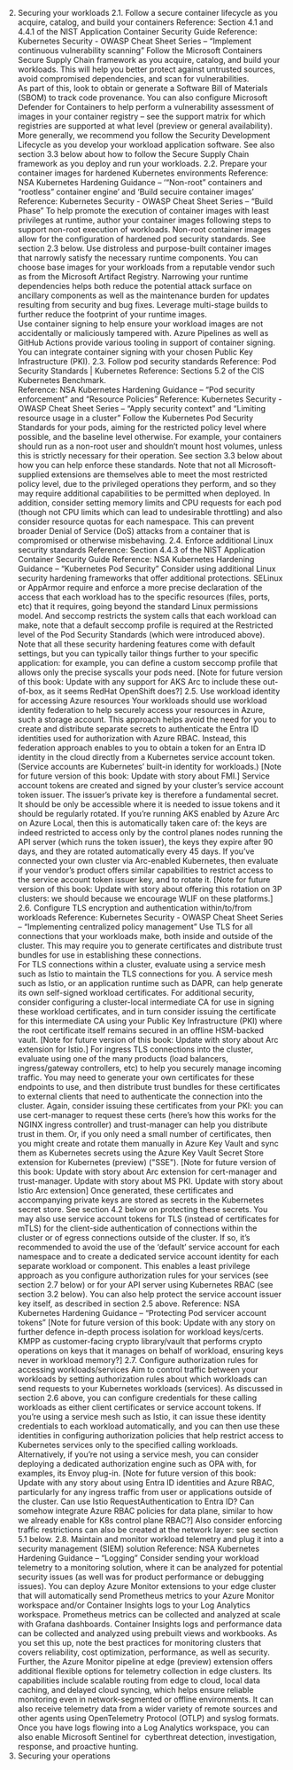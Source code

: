 2. Securing your workloads
2.1. Follow a secure container lifecycle as you acquire, catalog, and build your containers 
Reference: Section 4.1 and 4.4.1 of the NIST Application Container Security Guide
Reference: Kubernetes Security - OWASP Cheat Sheet Series – “Implement continuous vulnerability scanning”
Follow the Microsoft Containers Secure Supply Chain framework as you acquire, catalog, and build your workloads.  This will help you better protect against untrusted sources, avoid compromised dependencies, and scan for vulnerabilities.  
As part of this, look to obtain or generate a Software Bill of Materials (SBOM) to track code provenance.  You can also configure Microsoft Defender for Containers to help perform a vulnerability assessment of images in your container registry – see the support matrix for which registries are supported at what level (preview or general availability).
More generally, we recommend you follow the Security Development Lifecycle as you develop your workload application software.
See also section 3.3 below about how to follow the Secure Supply Chain framework as you deploy and run your workloads.
2.2. Prepare your container images for hardened Kubernetes environments
Reference: NSA Kubernetes Hardening Guidance – ‘“Non-root” containers and “rootless” container engine’ and ‘Build secuire container images’
Reference: Kubernetes Security - OWASP Cheat Sheet Series – “Build Phase”
To help promote the execution of container images with least privileges at runtime, author your container images following steps to support non-root execution of workloads.  Non-root container images allow for the configuration of hardened pod security standards.  See section 2.3 below.
Use distroless and purpose-built container images that narrowly satisfy the necessary runtime components.  You can choose base images for your workloads from a reputable vendor such as from the Microsoft Artifact Registry.  Narrowing your runtime dependencies helps both reduce the potential attack surface on ancillary components as well as the maintenance burden for updates resulting from security and bug fixes.  Leverage multi-stage builds to further reduce the footprint of your runtime images.  
Use container signing to help ensure your workload images are not accidentally or maliciously tampered with.  Azure Pipelines as well as GitHub Actions provide various tooling in support of container signing.  You can integrate container signing with your chosen Public Key Infrastructure (PKI).
2.3. Follow pod security standards
Reference: Pod Security Standards | Kubernetes
Reference: Sections 5.2 of the CIS Kubernetes Benchmark.  
Reference: NSA Kubernetes Hardening Guidance – “Pod security enforcement” and “Resource Policies”
Reference: Kubernetes Security - OWASP Cheat Sheet Series – “Apply security context” and “Limiting resource usage in a cluster”
Follow the Kubernetes Pod Security Standards for your pods, aiming for the restricted policy level where possible, and the baseline level otherwise.  For example, your containers should run as a non-root user and shouldn’t mount host volumes, unless this is strictly necessary for their operation.  See section 3.3 below about how you can help enforce these standards.  Note that not all Microsoft-supplied extensions are themselves able to meet the most restricted policy level, due to the privileged operations they perform, and so they may require additional capabilities to be permitted when deployed.
In addition, consider setting memory limits and CPU requests for each pod (though not CPU limits which can lead to undesirable throttling) and also consider resource quotas for each namespace.  This can prevent broader Denial of Service (DoS) attacks from a container that is compromised or otherwise misbehaving.
2.4. Enforce additional Linux security standards
Reference: Section 4.4.3 of the NIST Application Container Security Guide
Reference:  NSA Kubernetes Hardening Guidance – “Kubernetes Pod Security”
Consider using additional Linux security hardening frameworks that offer additional protections.  SELinux or AppArmor require and enforce a more precise declaration of the access that each workload has to the specific resources (files, ports, etc) that it requires, going beyond the standard Linux permissions model.  And seccomp restricts the system calls that each workload can make, note that a default seccomp profile is required at the Restricted level of the Pod Security Standards (which were introduced above). Note that all these security hardening features come with default settings, but you can typically tailor things further to your specific application: for example, you can define a custom seccomp profile that allows only the precise syscalls your pods need.
[Note for future version of this book: Update with any support for AKS Arc to include these out-of-box, as it seems RedHat OpenShift does?]
2.5. Use workload identity for accessing Azure resources
Your workloads should use workload identity federation to help securely access your resources in Azure, such a storage account.  This approach helps avoid the need for you to create and distribute separate secrets to authenticate the Entra ID identities used for authorization with Azure RBAC.  Instead, this federation approach enables to you to obtain a token for an Entra ID identity in the cloud directly from a Kubernetes service account token. (Service accounts are Kubernetes’ built-in identity for workloads.)
[Note for future version of this book: Update with story about FMI.]
Service account tokens are created and signed by your cluster’s service account token issuer.  The issuer’s private key is therefore a fundamental secret. It should be only be accessible where it is needed to issue tokens and it should be regularly rotated.
If you’re running AKS enabled by Azure Arc on Azure Local, then this is automatically taken care of: the keys are indeed restricted to access only by the control planes nodes running the API server (which runs the token issuer), the keys they expire after 90 days, and they are rotated automatically every 45 days.
If you’ve connected your own cluster via Arc-enabled Kubernetes, then evaluate if your vendor’s product offers similar capabilities to restrict access to the service account token issuer key, and to rotate it.
[Note for future version of this book: Update with story about offering this rotation on 3P clusters: we should because we encourage WLIF on these platforms.]
2.6. Configure TLS encryption and authentication within/to/from workloads
Reference: Kubernetes Security - OWASP Cheat Sheet Series – “Implementing centralized policy management”
Use TLS for all connections that your workloads make, both inside and outside of the cluster.  This may require you to generate certificates and distribute trust bundles for use in establishing these connections.  
For TLS connections within a cluster, evaluate using a service mesh such as Istio to maintain the TLS connections for you. A service mesh such as Istio, or an application runtime such as DAPR, can help generate its own self-signed workload certificates.   For additional security, consider configuring a cluster-local intermediate CA for use in signing these workload certificates, and in turn consider issuing the certificate for this intermediate CA using your Public Key Infrastructure (PKI) where the root certificate itself remains secured in an offline HSM-backed vault.
[Note for future version of this book: Update with story about Arc extension for Istio.]
For ingress TLS connections into the cluster, evaluate using one of the many products (load balancers, ingress/gateway controllers, etc) to help you securely manage incoming traffic.  You may need to generate your own certificates for these endpoints to use, and then distribute trust bundles for these certificates to external clients that need to authenticate the connection into the cluster.  Again, consider issuing these certificates from your PKI: you can use cert-manager to request these certs (here’s how this works for the NGINX ingress controller) and trust-manager can help you distribute trust in them.  Or, if you only need a small number of certificates, then you might create and rotate them manually in Azure Key Vault and sync them as Kubernetes secrets using the Azure Key Vault Secret Store extension for Kubernetes (preview) ("SSE").
[Note for future version of this book: Update with story about Arc extension for cert-manager and trust-manager.  Update with story about MS PKI.  Update with story about Istio Arc extension]
Once generated, these certificates and accompanying private keys are stored as secrets in the Kubernetes secret store.  See section 4.2 below on protecting these secrets. 
You may also use service account tokens for TLS (instead of certificates for mTLS) for the client-side authentication of connections within the cluster or of egress connections outside of the cluster.  If so, it’s recommended to avoid the use of the ‘default’ service account for each namespace and to create a dedicated service account identity for each separate workload or component.  This enables a least privilege approach as you configure authorization rules for your services (see section 2.7 below) or for your API server using Kubernetes RBAC (see section 3.2 below).   You can also help protect the service account issuer key itself, as described in section 2.5 above.
Reference: NSA Kubernetes Hardening Guidance – “Protecting Pod servicer account tokens”
[Note for future version of this book: Update with any story on further defence in-depth process isolation for workload keys/certs.  KMPP as customer-facing crypto library/vault that performs crypto operations on keys that it manages on behalf of workload, ensuring keys never in workload memory?]
2.7. Configure authorization rules for accessing workloads/services
Aim to control traffic between your workloads by setting authorization rules about which workloads can send requests to your Kubernetes workloads (services).  As discussed in section 2.6 above, you can configure credentials for these calling workloads as either client certificates or service account tokens.
If you’re using a service mesh such as Istio, it can issue these identity credentials to each workload automatically, and you can then use these identities in configuring authorization policies that help restrict access to Kubernetes services only to the specified calling workloads. 
Alternatively, if you’re not using a service mesh, you can consider deploying a dedicated authorization engine such as OPA  with, for examples, its Envoy plug-in.
[Note for future version of this book: Update with any story about using Entra ID identities and Azure RBAC, particularly for any ingress traffic from user or applications outside of the cluster.  Can use Istio RequestAuthentication to Entra ID? Can somehow integrate Azure RBAC policies for data plane, similar to how we already enable for K8s control plane RBAC?]
Also consider enforcing traffic restrictions can also be created at the network layer: see section 5.1 below.
2.8. Maintain and monitor workload telemetry and plug it into a security management (SIEM) solution
Reference: NSA Kubernetes Hardening Guidance – “Logging”
Consider sending your workload telemetry to a monitoring solution, where it can be analyzed for potential security issues (as well was for product performance or debugging issues). 
You can deploy Azure Monitor extensions to your edge cluster that will automatically send Prometheus metrics to your Azure Monitor workspace and/or Container Insights logs to your Log Analytics workspace.  Prometheus metrics can be collected and analyzed at scale with Grafana dashboards.  Container Insights logs and performance data can be collected and analyzed using prebuilt views and workbooks.  As you set this up, note the best practices for monitoring clusters that covers reliability, cost optimization, performance, as well as security.
Further, the Azure Monitor pipeline at edge (preview) extension offers additional flexible options for telemetry collection in edge clusters.  Its capabilities include scalable routing from edge to cloud, local data caching, and delayed cloud syncing, which helps ensure reliable monitoring even in network-segmented or offline environments.  It can also receive telemetry data from a wider variety of remote sources and other agents using OpenTelemetry Protocol (OTLP) and syslog formats.
Once you have logs flowing into a Log Analytics workspace, you can also enable Microsoft Sentinel for  cyberthreat detection, investigation, response, and proactive hunting.
3. Securing your operations